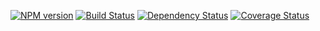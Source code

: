 [![NPM version](https://badge.fury.io/js/kip.png)](http://badge.fury.io/js/kip)
[![Build Status](https://secure.travis-ci.org/kordon/afd.png)](http://travis-ci.org/kordon/afd)
[![Dependency Status](https://gemnasium.com/kordon/afd.png)](https://gemnasium.com/kordon/afd)
[![Coverage Status](https://coveralls.io/repos/kordon/afd/badge.png?branch=master)](https://coveralls.io/r/kordon/afd?branch=master)